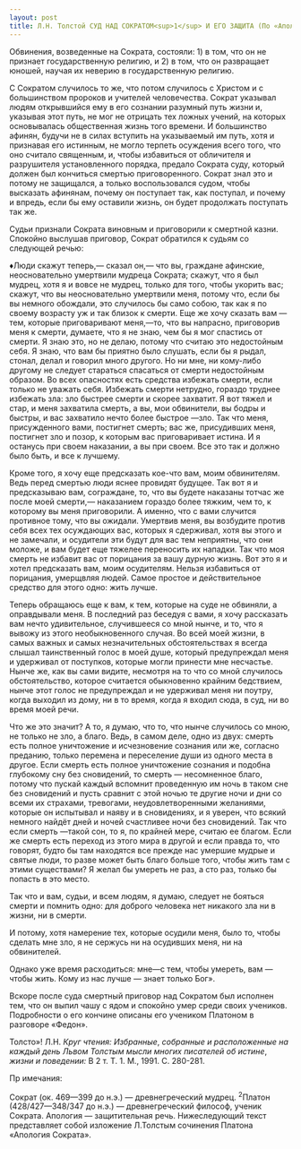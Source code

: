 ```yaml
---
layout: post
title: Л.Н. Толстой СУД НАД СОКРАТОМ<sup>1</sup> И ЕГО ЗАЩИТА (По «Апологии» Платона )
---
```


Обвинения, возведенные на Сократа, состояли: 1) в том, что он не
признает государственную религию, и 2) в том, что он развраща­ет
юношей, научая их неверию в государственную религию.

С Сократом случилось то же, что потом случилось с Христом и с
большинством пророков и учителей человечества. Сократ
указы­вал людям открывшийся ему в его сознании разумный путь
жизни и, указывая этот путь, не мог не отрицать тех ложных учений,
на которых основывалась общественная жизнь того времени. И
боль­шинство афинян, будучи не в силах вступить на
указываемый им путь, хотя и признавая его истинным, не могло
терпеть осуждения всего того, что оно считало священным, и, чтобы
избавиться от обличителя и разрушителя установленного порядка,
предало Сокра­та суду, который должен был кончиться смертью
приговоренного. Сократ знал это и потому не защищался, а только
воспользовался судом, чтобы высказать афинянам, почему он поступает
так, как поступал, и почему и впредь, если бы ему оставили жизнь, он
будет продолжать поступать так же.

Судьи признали Сократа виновным и приговорили к смертной казни. Спокойно
выслушав приговор, Сократ обратился к судьям со следующей речью:

♦Люди скажут теперь,— сказал он,— что вы, граждане афинские,
неосновательно умертвили мудреца Сократа; скажут, что я был
мудрец, хотя я и вовсе не мудрец, только для того, чтобы укорить вас;
скажут, что вы неосновательно умертвили меня, потому что, если бы вы
немного обождали, это случилось бы само собою, так как я по своему
возрасту уж и так близок к смерти. Еще же хочу сказать вам —тем,
которые приговаривают меня,—то, что вы на­прасно, приговорив меня к
смерти, думаете, что я не знаю, чем бы я мог спастись от смерти. Я знаю
это, но не делаю, потому что считаю это недостойным себя. Я знаю, что
вам бы приятно было слушать, если бы я рыдал, стонал, делал и говорил
много другого. Но ни мне, ни кому-либо другому не следует стараться
спасаться от смерти недостойным образом. Во всех опасностях есть
средства избежать смерти, если только не уважать себя. Избежать
смерти нетрудно, гораздо труднее избежать зла: зло быстрее смерти
и скорее захватит. Я вот тяжел и стар, и меня захватила смерть, а вы,
мои обвинители, вы бодры и быстры, и вас захватило нечто более быстрое
—зло. Так что меня, присужденного вами, постигнет смерть; вас же,
присудивших меня, постигнет зло и позор, к которым вас
приговаривает истина. И я останусь при своем наказа­нии, а вы
при своем. Все это так и должно было быть, и все к лучшему.

Кроме того, я хочу еще предсказать кое-что вам, моим обвини­телям. Ведь
перед смертью люди яснее провидят будущее. Так вот я и предсказываю
вам, сограждане, то, что вы будете наказаны тотчас же после моей
смерти,— наказанием гораздо более тяж­ким, чем то, к которому вы
меня приговорили. А именно, что с вами случится противное тому, что
вы ожидали. Умертвив меня, вы возбудите против себя всех тех
осуждающих вас, которых я сдерживал, хотя вы этого и не
замечали, и осудители эти будут для вас тем неприятны, что они
моложе, и вам будет еще тяжелее переносить их нападки. Так что моя
смерть не избавит вас от порицания за вашу дурную жизнь. Вот это я и
хотел предсказать вам, моим осудителям. Нельзя избавиться от порицания,
умер­щвляя людей. Самое простое и действительное средство для этого
одно: жить лучше.

Теперь обращаюсь еще к вам, к тем, которые на суде не обвиняли, а
оправдывали меня. В последний раз беседуя с вами, я хочу
рассказать вам нечто удивительное, случившееся со мной нынче, и
то, что я вывожу из этого необыкновенного случая. Во всей моей жизни, в
самых важных и самых незначительных обстоятель­ствах я всегда слышал
таинственный голос в моей душе, который предупреждал меня и удерживал
от поступков, которые могли принести мне несчастье. Нынче же, как вы
сами видите, несмотря на то что со мной случилось обстоятельство,
которое считается обыкновенно крайним бедствием, нынче этот голос не
предупреж­дал и не удерживал меня ни поутру, когда выходил из дому, ни
в то время, когда я входил сюда, в суд, ни во время моей речи.

Что же это значит? А то, я думаю, что то, что нынче случилось со мною,
не только не зло, а благо. Ведь, в самом деле, одно из двух: смерть
есть полное уничтожение и исчезновение сознания или же, согласно
преданию, только перемена и переселение души из одного места в
другое. Если смерть есть полное уничтожение сознания и подобна
глубокому сну без сновидений, то смерть — несомненное благо, потому
что пускай каждый вспомнит проведенную им ночь в таком сне без
сновидений и пусть сравнит с этой ночью те другие ночи и дни
со всеми их страхами, тревогами, неудовлет­воренными желаниями,
которые он испытывал и наяву и в сновидениях, и я уверен, что
всякий немного найдёт дней и ночей счастливее ночи без сновидений.
Так что если смерть —такой сон, то я, по крайней мере, считаю ее
благом. Если же смерть есть переход из этого мира в другой и если
правда то, что говорят, будто бы там находятся все прежде нас умершие
мудрые и святые люди, то разве может быть благо больше того, чтобы
жить там с этими существами? Я желал бы умереть не раз, а сто раз,
только бы попасть в это место.

Так что и вам, судьи, и всем людям, я думаю, следует не бояться смерти и
помнить одно: для доброго человека нет никакого зла ни в жизни, ни в
смерти.

И потому, хотя намерение тех, которые осудили меня, было то, чтобы
сделать мне зло, я не сержусь ни на осудивших меня, ни на
обвинителей.

Однако уже время расходиться: мне—с тем, чтобы умереть, вам — чтобы
жить. Кому из нас лучше — знает только Бог».

Вскоре после суда смертный приговор над Сократом был испол­нен тем, что
он выпил чашу с ядом и спокойно умер среди своих учеников. Подробности
о его кончине описаны его учеником Пла­тоном в разговоре «Федон».

Толсто»\! Л.Н. *Круг чтения: Избран­ные*, *собранные и расположенные на
каждый день Львом Толстым мысли многих писателей об истине*, *жизни и
поведении:* В 2 т. T. 1. М., 1991. С. 280-281.

Пр имечания:

Сократ (ок. 469—399 до н.э.) — древнегреческий мудрец.
<sup>2</sup>Платон (428/427—348/347 до н.э.) — древнегреческий
фило­соф, ученик Сократа. Апология — защитительная речь.
Нижеследу­ющий текст представляет собой изложение Л.Толстым
сочинения Платона «Апология Сократа».

